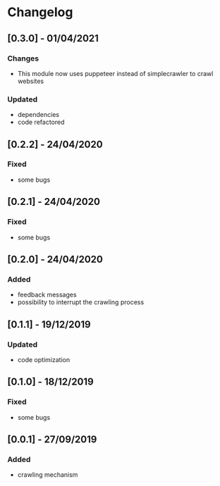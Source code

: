 # Changelog

## [0.3.0] - 01/04/2021

### Changes

- This module now uses puppeteer instead of simplecrawler to crawl websites

### Updated

- dependencies
- code refactored

## [0.2.2] - 24/04/2020

### Fixed
 - some bugs

## [0.2.1] - 24/04/2020

### Fixed
 - some bugs

## [0.2.0] - 24/04/2020

### Added
 - feedback messages
 - possibility to interrupt the crawling process

## [0.1.1] - 19/12/2019

### Updated
 - code optimization

## [0.1.0] - 18/12/2019

### Fixed
 - some bugs

## [0.0.1] - 27/09/2019

### Added
 - crawling mechanism